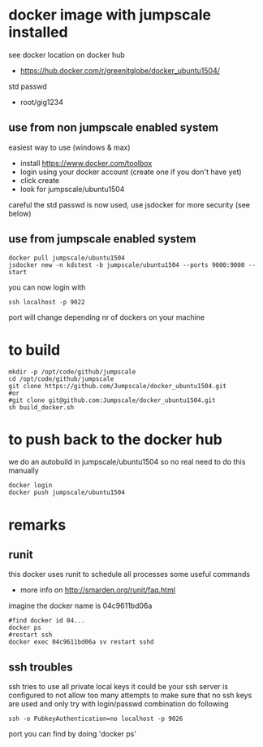 
# docker image with jumpscale installed

see docker location on docker hub
- https://hub.docker.com/r/greenitglobe/docker_ubuntu1504/

std passwd
- root/gig1234

## use from non jumpscale enabled system

easiest way to use (windows & max)
- install https://www.docker.com/toolbox
- login using your docker account (create one if you don't have yet)
- click create
- look for jumpscale/ubuntu1504

careful the std passwd is now used, use jsdocker for more security (see below)

## use from jumpscale enabled system

```
docker pull jumpscale/ubuntu1504
jsdocker new -n kdstest -b jumpscale/ubuntu1504 --ports 9000:9000 --start
```

you can now login with
```
ssh localhost -p 9022
```
port will change depending nr of dockers on your machine

# to build

```
mkdir -p /opt/code/github/jumpscale
cd /opt/code/github/jumpscale
git clone https://github.com/Jumpscale/docker_ubuntu1504.git
#or
#git clone git@github.com:Jumpscale/docker_ubuntu1504.git
sh build_docker.sh
```

# to push back to the docker hub

we do an autobuild in jumpscale/ubuntu1504 so no real need to do this manually
```
docker login
docker push jumpscale/ubuntu1504
```

# remarks

## runit

this docker uses runit to schedule all processes some useful commands
- more info on http://smarden.org/runit/faq.html

imagine the docker name is 04c9611bd06a
```
#find docker id 04...
docker ps 
#restart ssh
docker exec 04c9611bd06a sv restart sshd
```

## ssh troubles

ssh tries to use all private local keys
it could be your ssh server is configured to not allow too many attempts
to make sure that no ssh keys are used and only try with login/passwd combination do following
```
ssh -o PubkeyAuthentication=no localhost -p 9026
```
port you can find by doing 'docker ps'


